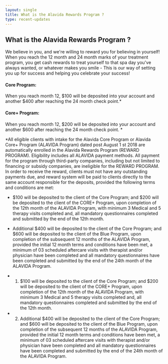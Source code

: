 ```yaml
---
layout: single
title: What is the Alavida Rewards Program ?
type: recent-updates
---
```


## What is the Alavida Rewards Program ?

We believe in you, and we're willing to reward you for believing in yourself! When you reach the 12 month and 24 month marks of your treatment program, you get cash rewards to treat yourself to that spa day you've always wanted, or whatever makes you smile - This is our way of setting you up for success and helping you celebrate your success!

#### Core Program:

When you reach month 12, $100 will be deposited into your account and another $400 after reaching the 24 month check point.* 

#### Core+ Program: 

When you reach month 12, $200 will be deposited into your account and another $600 after reaching the 24 month check point. *

*All eligible clients with intake for the Alavida Core Program or Alavida Core+ Program (ALAVIDA Program) dated post August 1 st 2018 are automatically enrolled in the Alavida Rewards Program (REWARD PROGRAM). Eligibility includes all ALAVIDA payment methods. All payment for the program through third-party companies, including but not limited to financing or subsidy companies, are ineligible for the REWARD PROGRAM. In order to receive the reward, clients must not have any outstanding payments due, and reward system will be paid to clients directly to the same account responsible for the deposits, provided the following terms and conditions are met:

- $100 will be deposited to the client of the Core Program; and $200 will be deposited to the client of the CORE+ Program, upon completion of the 12th month of the ALAVIDA Program, with minimum 3 Medical and 5 therapy visits completed and, all mandatory questionnaires completed and submitted by the end of the 12th month.

- Additional $400 will be deposited to the client of the Core Program; and $600 will be deposited to the client of the Blue Program, upon completion of the subsequent 12 months of the ALAVIDA Program, provided the initial 12 month terms and conditions have been met, a minimum of 03 scheduled aftercare visits with therapist and/or physician have been completed and all mandatory questionnaires have been completed and submitted by the end of the 24th month of the ALAVIDA Program.


- 1) $100 will be deposited to the client of the Core Program; and $200 will be deposited to the client of the CORE+ Program, upon completion of the 12th month of the ALAVIDA Program, with minimum 3 Medical and 5 therapy visits completed and, all mandatory questionnaires completed and submitted by the end of the 12th month.
- 2) Additional $400 will be deposited to the client of the Core Program; and $600 will be deposited to the client of the Blue Program, upon completion of the subsequent 12 months of the ALAVIDA Program, provided the initial 12 month terms and conditions have been met, a minimum of 03 scheduled aftercare visits with therapist and/or physician have been completed and all mandatory questionnaires have been completed and submitted by the end of the 24th month of the ALAVIDA Program.

